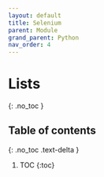 ```yaml
---
layout: default
title: Selenium
parent: Module
grand_parent: Python
nav_order: 4
---
```

# Lists
{: .no_toc }

## Table of contents
{: .no_toc .text-delta }

1. TOC
{:toc}
